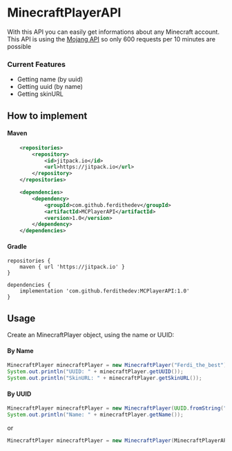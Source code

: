 # MinecraftPlayerAPI

With this API you can easily get informations about any Minecraft account.
This API is using the [Mojang API](https://wiki.vg/Mojang_API) so only 600 requests per 10 minutes are possible

### Current Features

- Getting name (by uuid)
- Getting uuid (by name)
- Getting skinURL

## How to implement

#### Maven

```xml
    <repositories>
        <repository>
            <id>jitpack.io</id>
            <url>https://jitpack.io</url>
        </repository>
    </repositories>

    <dependencies>
        <dependency>
            <groupId>com.github.ferdithedev</groupId>
            <artifactId>MCPlayerAPI</artifactId>
            <version>1.0</version>
        </dependency>
    </dependencies>
```

#### Gradle

```
repositories {
    maven { url 'https://jitpack.io' }
}

dependencies {
    implementation 'com.github.ferdithedev:MCPlayerAPI:1.0'
}
```

## Usage

Create an MinecraftPlayer object, using the name or UUID:

#### By Name

```java
MinecraftPlayer minecraftPlayer = new MinecraftPlayer("Ferdi_the_best");
System.out.println("UUID: " + minecraftPlayer.getUUID());
System.out.println("SkinURL: " + minecraftPlayer.getSkinURL());
```

#### By UUID

```java
MinecraftPlayer minecraftPlayer = new MinecraftPlayer(UUID.fromString("5c3837ff-cbb7-4911-9a97-dfc3f6bbdb87"));
System.out.println("Name: " + minecraftPlayer.getName());
```

or

```java
MinecraftPlayer minecraftPlayer = new MinecraftPlayer(MinecraftPlayerAPI.fromTrimmed("5c3837ffcbb749119a97dfc3f6bbdb87"));
```
